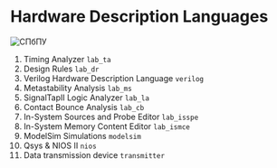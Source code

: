 # Hardware Description Languages

![СПбПУ](http://www.spbstu.ru/university/organizational-documents/corporate-identity/identity-files/logo_main_en.png)

1. Timing Analyzer `lab_ta`
2. Design Rules `lab_dr`
3. Verilog Hardware Description Language `verilog`
4. Metastability Analysis `lab_ms`
5. SignalTapII Logic Analyzer `lab_la`
6. Contact Bounce Analysis `lab_cb`
7. In-System Sources and Probe Editor `lab_isspe`
8. In-System Memory Content Editor `lab_ismce`
9. ModelSim Simulations `modelsim`
10. Qsys & NIOS II `nios`
11. Data transmission device `transmitter`